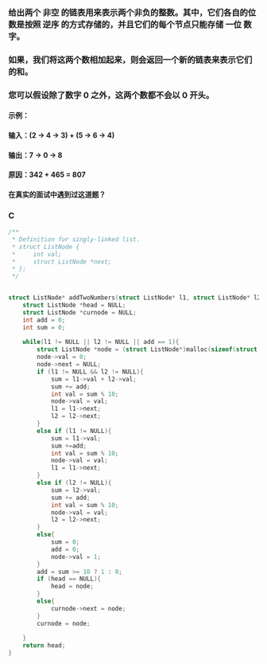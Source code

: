 ### 给出两个 非空 的链表用来表示两个非负的整数。其中，它们各自的位数是按照 逆序 的方式存储的，并且它们的每个节点只能存储 一位 数字。

### 如果，我们将这两个数相加起来，则会返回一个新的链表来表示它们的和。

### 您可以假设除了数字 0 之外，这两个数都不会以 0 开头。

#### 示例：

#### 输入：(2 -> 4 -> 3) + (5 -> 6 -> 4)
#### 输出：7 -> 0 -> 8
#### 原因：342 + 465 = 807
#### 在真实的面试中遇到过这道题？



### C

``` c
/**
 * Definition for singly-linked list.
 * struct ListNode {
 *     int val;
 *     struct ListNode *next;
 * };
 */


struct ListNode* addTwoNumbers(struct ListNode* l1, struct ListNode* l2){
    struct ListNode *head = NULL;
    struct ListNode *curnode = NULL;
    int add = 0;
    int sum = 0;
    
    while(l1 != NULL || l2 != NULL || add == 1){
        struct ListNode *node = (struct ListNode*)malloc(sizeof(struct ListNode));
        node->val = 0;
        node->next = NULL;
        if (l1 != NULL && l2 != NULL){
            sum = l1->val + l2->val;
            sum += add;
            int val = sum % 10;
            node->val = val;
            l1 = l1->next;
            l2 = l2->next;
        }
        else if (l1 != NULL){
            sum = l1->val;
            sum +=add;
            int val = sum % 10;
            node->val = val;
            l1 = l1->next;
        }
        else if (l2 != NULL){
            sum = l2->val;
            sum += add;
            int val = sum % 10;
            node->val = val;
            l2 = l2->next;
        }
        else{
            sum = 0;
            add = 0;
            node->val = 1;
        }
        add = sum >= 10 ? 1 : 0;
        if (head == NULL){
            head = node;
        }
        else{
            curnode->next = node;
        }
        curnode = node;
     
    }
    return head;
}

```

